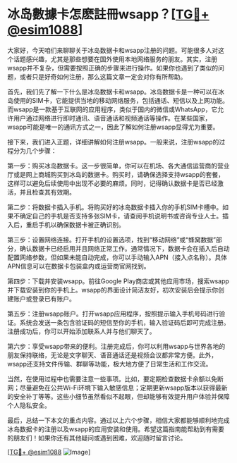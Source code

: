 # 冰岛數據卡怎麽註冊wsapp？[[TG💪+ @esim1088](https://t.me/s/esim1088)]

大家好，今天咱们来聊聊关于冰岛数据卡和wsapp注册的问题。可能很多人对这个话题感兴趣，尤其是那些想要在国外使用本地网络服务的朋友。其实，注册wsapp并不复杂，但需要按照正确的步骤来进行操作。如果你也遇到了类似的问题，或者只是好奇如何注册，那么这篇文章一定会对你有所帮助。

首先，我们先了解一下什么是冰岛数据卡和wsapp。冰岛数据卡是一种可以在冰岛使用的SIM卡，它能提供当地的移动网络服务，包括通话、短信以及上网功能。而wsapp是一款基于互联网的应用程序，类似于国内的微信或WhatsApp，它允许用户通过网络进行即时通讯、语音通话和视频通话等操作。在某些国家，wsapp可能是唯一的通讯方式之一，因此了解如何注册wsapp显得尤为重要。

接下来，我们进入正题，详细讲解如何注册wsapp。一般来说，注册wsapp的过程分为几个步骤：

第一步：购买冰岛数据卡。这一步很简单，你可以在机场、各大通信运营商的营业厅或是网上商城购买到冰岛的数据卡。购买时，请确保选择支持wsapp的套餐，这样可以避免后续使用中出现不必要的麻烦。同时，记得确认数据卡是否已经激活，并且检查其有效期。

第二步：将数据卡插入手机。将购买好的冰岛数据卡插入你的手机SIM卡槽中。如果不确定自己的手机是否支持多张SIM卡，请查阅手机说明书或咨询专业人士。插入后，重启手机以确保数据卡被正确识别。

第三步：设置网络连接。打开手机的设置选项，找到“移动网络”或“蜂窝数据”部分，确认数据卡已经启用并且网络正常工作。通常情况下，数据卡会在插入后自动配置网络参数，但如果未能自动完成，你可以手动输入APN（接入点名称）。具体APN信息可以在数据卡包装盒内或运营商官网找到。

第四步：下载并安装wsapp。前往Google Play商店或其他应用市场，搜索wsapp并下载安装到你的手机上。wsapp的界面设计简洁友好，初次安装后会提示你创建账户或登录已有账户。

第五步：注册wsapp账户。打开wsapp应用程序，按照提示输入手机号码进行验证。系统会发送一条包含验证码的短信至你的手机，输入验证码后即可完成注册。注册成功后，你可以开始添加联系人并与他们聊天了。

第六步：享受wsapp带来的便利。注册完成后，你可以利用wsapp与世界各地的朋友保持联络，无论是文字聊天、语音通话还是视频会议都非常方便。此外，wsapp还支持文件传输、群聊等功能，极大地方便了日常生活和工作交流。

当然，在使用过程中也需要注意一些事项。比如，要定期检查数据卡余额以免断网；尽量避免在公共Wi-Fi环境下输入敏感信息；定期更新wsapp版本以获得最新的安全补丁等等。这些小细节虽然看似不起眼，但却能够有效提升用户体验并保障个人隐私安全。

最后，总结一下本文的重点内容。通过以上六个步骤，相信大家都能够顺利地完成冰岛数据卡的注册以及wsapp的应用安装和使用。希望这篇指南能帮助到有需要的朋友们！如果你还有其他疑问或遇到困难，欢迎随时留言讨论。

[[TG💪+ @esim1088](https://t.me/s/esim1088) ![Image](https://i.postimg.cc/4NQfJmqS/Snipaste-2025-05-13-00-14-12.png)]